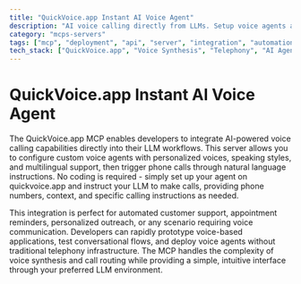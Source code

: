 ```yaml
---
title: "QuickVoice.app Instant AI Voice Agent"
description: "AI voice calling directly from LLMs. Setup voice agents and make calls instantly."
category: "mcps-servers"
tags: ["mcp", "deployment", "api", "server", "integration", "automation"]
tech_stack: ["QuickVoice.app", "Voice Synthesis", "Telephony", "AI Agents", "Conversational AI"]
---
```


# QuickVoice.app Instant AI Voice Agent

The QuickVoice.app MCP enables developers to integrate AI-powered voice calling capabilities directly into their LLM workflows. This server allows you to configure custom voice agents with personalized voices, speaking styles, and multilingual support, then trigger phone calls through natural language instructions. No coding is required - simply set up your agent on quickvoice.app and instruct your LLM to make calls, providing phone numbers, context, and specific calling instructions as needed.

This integration is perfect for automated customer support, appointment reminders, personalized outreach, or any scenario requiring voice communication. Developers can rapidly prototype voice-based applications, test conversational flows, and deploy voice agents without traditional telephony infrastructure. The MCP handles the complexity of voice synthesis and call routing while providing a simple, intuitive interface through your preferred LLM environment.
